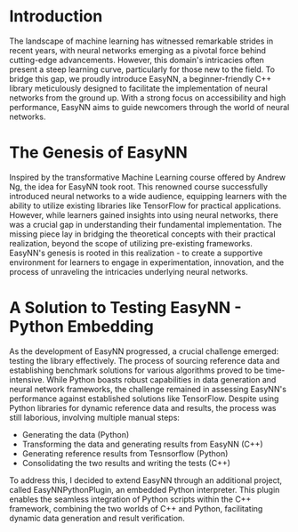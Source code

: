 # Introduction
The landscape of machine learning has witnessed remarkable strides in recent years, with neural networks emerging as a pivotal force behind cutting-edge advancements. However, this domain's intricacies often present a steep learning curve, particularly for those new to the field. To bridge this gap, we proudly introduce EasyNN, a beginner-friendly C++ library meticulously designed to facilitate the implementation of neural networks from the ground up. With a strong focus on accessibility and high performance, EasyNN aims to guide newcomers through the world of neural networks.

# The Genesis of EasyNN
Inspired by the transformative Machine Learning course offered by Andrew Ng, the idea for EasyNN took root. This renowned course successfully introduced neural networks to a wide audience, equipping learners with the ability to utilize existing libraries like TensorFlow for practical applications. However, while learners gained insights into using neural networks, there was a crucial gap in understanding their fundamental implementation. The missing piece lay in bridging the theoretical concepts with their practical realization, beyond the scope of utilizing pre-existing frameworks. EasyNN's genesis is rooted in this realization - to create a supportive environment for learners to engage in experimentation, innovation, and the process of unraveling the intricacies underlying neural networks.

# A Solution to Testing EasyNN - Python Embedding
As the development of EasyNN progressed, a crucial challenge emerged: testing the library effectively. The process of sourcing reference data and establishing benchmark solutions for various algorithms proved to be time-intensive. While Python boasts robust capabilities in data generation and neural network frameworks, the challenge remained in assessing EasyNN's performance against established solutions like TensorFlow. Despite using Python libraries for dynamic reference data and results, the process was still laborious, involving multiple manual steps:

* Generating the data (Python)
* Transforming the data and generating results from EasyNN (C++)
* Generating reference results from Tesnsorflow (Python)
* Consolidating the two results and writing the tests (C++)

To address this, I decided to extend EasyNN through an additional project, called EasyNNPythonPlugin, an embedded Python interpreter. This plugin enables the seamless integration of Python scripts within the C++ framework, combining the two worlds of C++ and Python, facilitating dynamic data generation and result verification.

